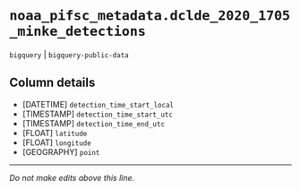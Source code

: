 # `noaa_pifsc_metadata.dclde_2020_1705_minke_detections`
`bigquery` | `bigquery-public-data`

## Column details
* [DATETIME]  `detection_time_start_local`
* [TIMESTAMP] `detection_time_start_utc`
* [TIMESTAMP] `detection_time_end_utc`
* [FLOAT]     `latitude`
* [FLOAT]     `longitude`
* [GEOGRAPHY] `point`

-------------------------------------------------------------------------------
*Do not make edits above this line.*
